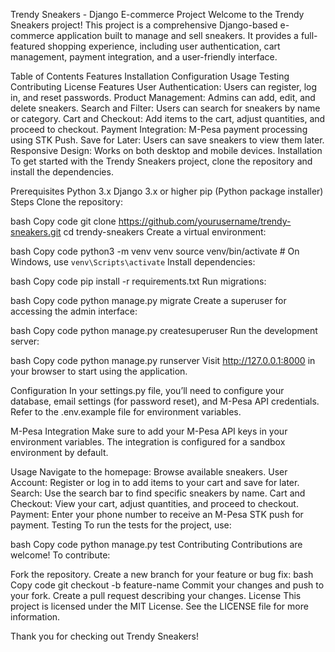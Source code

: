 Trendy Sneakers - Django E-commerce Project
Welcome to the Trendy Sneakers project! This project is a comprehensive Django-based e-commerce application built to manage and sell sneakers. It provides a full-featured shopping experience, including user authentication, cart management, payment integration, and a user-friendly interface.

Table of Contents
Features
Installation
Configuration
Usage
Testing
Contributing
License
Features
User Authentication: Users can register, log in, and reset passwords.
Product Management: Admins can add, edit, and delete sneakers.
Search and Filter: Users can search for sneakers by name or category.
Cart and Checkout: Add items to the cart, adjust quantities, and proceed to checkout.
Payment Integration: M-Pesa payment processing using STK Push.
Save for Later: Users can save sneakers to view them later.
Responsive Design: Works on both desktop and mobile devices.
Installation
To get started with the Trendy Sneakers project, clone the repository and install the dependencies.

Prerequisites
Python 3.x
Django 3.x or higher
pip (Python package installer)
Steps
Clone the repository:

bash
Copy code
git clone https://github.com/yourusername/trendy-sneakers.git
cd trendy-sneakers
Create a virtual environment:

bash
Copy code
python3 -m venv venv
source venv/bin/activate   # On Windows, use `venv\Scripts\activate`
Install dependencies:

bash
Copy code
pip install -r requirements.txt
Run migrations:

bash
Copy code
python manage.py migrate
Create a superuser for accessing the admin interface:

bash
Copy code
python manage.py createsuperuser
Run the development server:

bash
Copy code
python manage.py runserver
Visit http://127.0.0.1:8000 in your browser to start using the application.

Configuration
In your settings.py file, you’ll need to configure your database, email settings (for password reset), and M-Pesa API credentials. Refer to the .env.example file for environment variables.

M-Pesa Integration
Make sure to add your M-Pesa API keys in your environment variables. The integration is configured for a sandbox environment by default.

Usage
Navigate to the homepage: Browse available sneakers.
User Account: Register or log in to add items to your cart and save for later.
Search: Use the search bar to find specific sneakers by name.
Cart and Checkout: View your cart, adjust quantities, and proceed to checkout.
Payment: Enter your phone number to receive an M-Pesa STK push for payment.
Testing
To run the tests for the project, use:

bash
Copy code
python manage.py test
Contributing
Contributions are welcome! To contribute:

Fork the repository.
Create a new branch for your feature or bug fix:
bash
Copy code
git checkout -b feature-name
Commit your changes and push to your fork.
Create a pull request describing your changes.
License
This project is licensed under the MIT License. See the LICENSE file for more information.

Thank you for checking out Trendy Sneakers!

